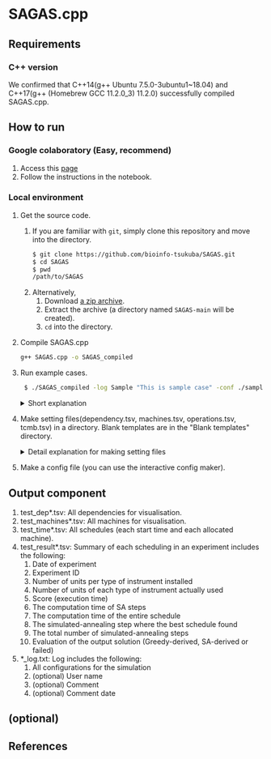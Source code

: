 SAGAS.cpp
========

## Requirements
### C++ version
We confirmed that C++14(g++ Ubuntu 7.5.0-3ubuntu1~18.04) and C++17(g++ (Homebrew GCC 11.2.0_3) 11.2.0) successfully compiled SAGAS.cpp.

## How to run

### Google colaboratory (Easy, recommend)

1. Access this [page](https://colab.research.google.com/github/bioinfo-tsukuba/SAGAS/blob/main/SAGASforGithub.ipynb)
3. Follow the instructions in the notebook.


### Local environment

1. Get the source code.
    1. If you are familiar with `git`, simply clone this repository and move into the directory.
        ```zsh
        $ git clone https://github.com/bioinfo-tsukuba/SAGAS.git
        $ cd SAGAS
        $ pwd
        /path/to/SAGAS
        ```
    1. Alternatively,
        1. Download [a zip archive](https://github.com/bioinfo-tsukuba/SAGAS/archive/main.zip).
        2. Extract the archive (a directory named `SAGAS-main` will be created).
        3. `cd` into the directory.
2. Compile SAGAS.cpp
    ```zsh
    g++ SAGAS.cpp -o SAGAS_compiled
    ```
4. Run example cases.
    ```zsh
     $ ./SAGAS_compiled -log Sample "This is sample case" -conf ./sample/configs/Gu2016x1_sample.tsv
    ```
    
    <details><summary>Short explanation</summary>
    
    ```zsh
    SAGAS_compiled -log Userbane "memo" -conf config.tsv [-penalty {penalty}] [-gl {gl} {failedskip}]
    ```

    </details>
5. Make setting files(dependency.tsv, machines.tsv, operations.tsv, tcmb.tsv) in a directory. Blank templates are in the "Blank templates" directory.
    <details><summary>Detail explanation for making setting files</summary>
    
    1. machines.tsv
        
        The No.[Machine_ID] machine is a type [Machine_type] machine. It is called [Machine_name].
        
    1. operations.tsv
    
        The [Operation_ID]-th operation in the [Job_ID]-th job can be processed by the type [Compatible_machine] machine within [Processing_time] \(msec).
        
    1. dependency.tsv
        
        Let the [Operation_ID_1]-th operation in the [Job_ID]-th job be $O_a$.
    
        Let the [Operation_ID_2]-th operation in the [Job_ID]-th job be $O_b$.
    
        $O_a$ must finish before $O_b$ begins.
        
    1. tcmb.tsv (a little bit complex)
    
        Let the [Operation_ID_1]-th operation in the [Job_ID]-th job be $O_a$.
    
        Let the [Operation_ID_2]-th operation in the [Job_ID]-th job be $O_b$.
        
        1. Pattern A ([Point_1] == Start && [Point_2] == Start)
            
            The absolute difference between the start time of operation $O_a$ and the start time of operation $O_b$ must be less than or equal to [Time_constraint].
            
        1. Pattern A ([Point_1] == End && [Point_2] == Start)
        
            The absolute difference between the end time of operation $O_a$ and the start time of operation $O_b$ must be less than or equal to [Time_constraint].
                    
        1. Pattern A ([Point_1] == Start && [Point_2] == End)
        
            The absolute difference between the start time of operation $O_a$ and the end time of operation $O_b$ must be less than or equal to [Time_constraint].
                    
        1. Pattern A ([Point_1] == End && [Point_2] == End)
        
            The absolute difference between the end time of operation $O_a$ and the end time of operation $O_b$ must be less than or equal to [Time_constraint].
    
    </details>
    
6. Make a config file (you can use the interactive config maker).


## Output component

1. test_dep*.tsv: All dependencies for visualisation.
2. test_machines*.tsv: All machines for visualisation.
3. test_time*.tsv: All schedules (each start time and each allocated machine).
4. test_result*.tsv: Summary of each scheduling in an experiment includes the following:
    1. Date of experiment
    2. Experiment ID
    3. Number of units per type of instrument installed
    4. Number of units of each type of instrument actually used
    5. Score (execution time)
    6. The computation time of SA steps
    7. The computation time of the entire schedule
    8. The simulated-annealing step where the best schedule found
    9. The total number of simulated-annealing steps
    10. Evaluation of the output solution (Greedy-derived, SA-derived or failed)
5. \*\_log.txt: Log includes the following:
    1. All configurations for the simulation
    2. (optional) User name
    3. (optional) Comment
    4. (optional) Comment date



## (optional)

## References
